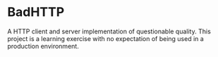 # BadHTTP
A HTTP client and server implementation of questionable quality. This project is a learning exercise with no expectation of being used in a production environment.
